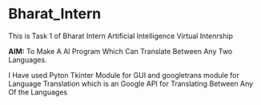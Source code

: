 # Bharat_Intern
This is Task 1 of Bharat Intern Artificial Intelligence Virtual Intenrship

**AIM:**
To Make A AI Program Which Can Translate Between Any Two Languages.

I Have used Pyton Tkinter Module for GUI and googletrans module for Language Translation which is an Google API for Translating Between Any Of the Languages
